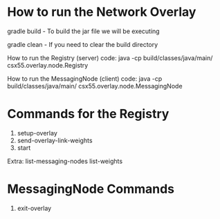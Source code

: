 # How to run the Network Overlay

gradle build - To build the jar file we will be executing

gradle clean - If you need to clear the build directory

How to run the Registry (server) code: java -cp build/classes/java/main/ csx55.overlay.node.Registry <port-number>

How to run the MessagingNode (client) code: java -cp build/classes/java/main/ csx55.overlay.node.MessagingNode <hostname> <port-number>

# Commands for the Registry
1. setup-overlay <number-of-connections>
2. send-overlay-link-weights
3. start <num-rounds>

Extra:
    list-messaging-nodes
    list-weights
    
# MessagingNode Commands
1. exit-overlay
